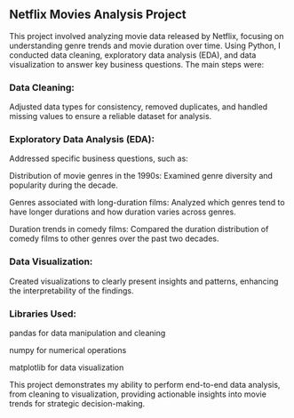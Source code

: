 ## Netflix Movies Analysis Project

This project involved analyzing movie data released by Netflix, focusing on understanding genre trends and movie duration over time. Using Python, I conducted data cleaning, exploratory data analysis (EDA), and data visualization to answer key business questions. The main steps were:

### Data Cleaning:

Adjusted data types for consistency, removed duplicates, and handled missing values to ensure a reliable dataset for analysis.

### Exploratory Data Analysis (EDA):

Addressed specific business questions, such as:

Distribution of movie genres in the 1990s: Examined genre diversity and popularity during the decade.

Genres associated with long-duration films: Analyzed which genres tend to have longer durations and how duration varies across genres.

Duration trends in comedy films: Compared the duration distribution of comedy films to other genres over the past two decades.

###  Data Visualization:

Created visualizations to clearly present insights and patterns, enhancing the interpretability of the findings.

### Libraries Used:

pandas for data manipulation and cleaning

numpy for numerical operations

matplotlib for data visualization

This project demonstrates my ability to perform end-to-end data analysis, from cleaning to visualization, providing actionable insights into movie trends for strategic decision-making.







